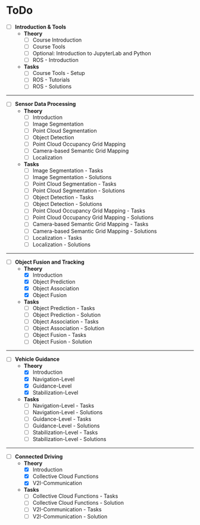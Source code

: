 # ToDo

- [ ] **Introduction & Tools**
    - **Theory**
        - [ ] Course Introduction
        - [ ] Course Tools
        - [ ] Optional: Introduction to JupyterLab and Python
        - [ ] ROS - Introduction
    - **Tasks**
        - [ ] Course Tools - Setup
        - [ ] ROS - Tutorials
        - [ ] ROS - Solutions

---

- [ ] **Sensor Data Processing**
    - **Theory**
        - [ ] Introduction
        - [ ] Image Segmentation
        - [ ] Point Cloud Segmentation
        - [ ] Object Detection
        - [ ] Point Cloud Occupancy Grid Mapping
        - [ ] Camera-based Semantic Grid Mapping
        - [ ] Localization
    - **Tasks**
        - [ ] Image Segmentation - Tasks
        - [ ] Image Segmentation - Solutions
        - [ ] Point Cloud Segmentation - Tasks
        - [ ] Point Cloud Segmentation - Solutions
        - [ ] Object Detection - Tasks
        - [ ] Object Detection - Solutions
        - [ ] Point Cloud Occupancy Grid Mapping - Tasks
        - [ ] Point Cloud Occupancy Grid Mapping - Solutions
        - [ ] Camera-based Semantic Grid Mapping - Tasks
        - [ ] Camera-based Semantic Grid Mapping - Solutions
        - [ ] Localization - Tasks
        - [ ] Localization - Solutions

---

- [ ] **Object Fusion and Tracking**
    - **Theory**
        - [x] Introduction
        - [x] Object Prediction
        - [x] Object Association
        - [x] Object Fusion
    - **Tasks**
        - [ ] Object Prediction - Tasks
        - [ ] Object Prediction - Solution
        - [ ] Object Association - Tasks
        - [ ] Object Association - Solution
        - [ ] Object Fusion - Tasks
        - [ ] Object Fusion - Solution

---

- [ ] **Vehicle Guidance**
    - **Theory**
        - [x] Introduction
        - [x] Navigation-Level
        - [x] Guidance-Level
        - [x] Stabilization-Level
    - **Tasks**
        - [ ] Navigation-Level - Tasks
        - [ ] Navigation-Level - Solutions
        - [ ] Guidance-Level - Tasks
        - [ ] Guidance-Level - Solutions
        - [ ] Stabilization-Level - Tasks
        - [ ] Stabilization-Level - Solutions

---

- [ ] **Connected Driving**
    - **Theory**
        - [x] Introduction
        - [x] Collective Cloud Functions
        - [x] V2I-Communication
    - **Tasks**
        - [ ] Collective Cloud Functions - Tasks
        - [ ] Collective Cloud Functions - Solution
        - [ ] V2I-Communication - Tasks
        - [ ] V2I-Communication - Solution